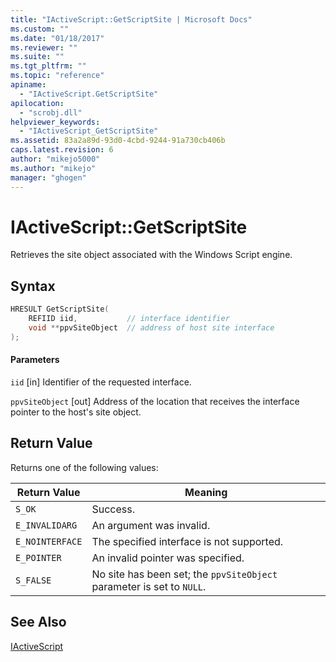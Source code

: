```yaml
---
title: "IActiveScript::GetScriptSite | Microsoft Docs"
ms.custom: ""
ms.date: "01/18/2017"
ms.reviewer: ""
ms.suite: ""
ms.tgt_pltfrm: ""
ms.topic: "reference"
apiname:
  - "IActiveScript.GetScriptSite"
apilocation:
  - "scrobj.dll"
helpviewer_keywords:
  - "IActiveScript_GetScriptSite"
ms.assetid: 83a2a89d-93d0-4cbd-9244-91a730cb406b
caps.latest.revision: 6
author: "mikejo5000"
ms.author: "mikejo"
manager: "ghogen"
---
```

# IActiveScript::GetScriptSite
Retrieves the site object associated with the Windows Script engine.

## Syntax

```cpp
HRESULT GetScriptSite(
    REFIID iid,           // interface identifier
    void **ppvSiteObject  // address of host site interface
);
```

#### Parameters
 `iid`
 [in] Identifier of the requested interface.

 `ppvSiteObject`
 [out] Address of the location that receives the interface pointer to the host's site object.

## Return Value
 Returns one of the following values:

|Return Value|Meaning|
|------------------|-------------|
|`S_OK`|Success.|
|`E_INVALIDARG`|An argument was invalid.|
|`E_NOINTERFACE`|The specified interface is not supported.|
|`E_POINTER`|An invalid pointer was specified.|
|`S_FALSE`|No site has been set; the `ppvSiteObject` parameter is set to `NULL`.|

## See Also
 [IActiveScript](../../winscript/reference/iactivescript.md)